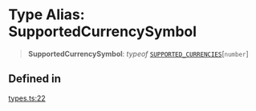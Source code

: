 # Type Alias: SupportedCurrencySymbol

> **SupportedCurrencySymbol**: *typeof* [`SUPPORTED_CURRENCIES`](../variables/SUPPORTED_CURRENCIES.md)\[`number`\]

## Defined in

[types.ts:22](https://github.com/hypercerts-org/marketplace-sdk/blob/5b36795934d26bddc05adc354c58feff6a0aa2e7/src/types.ts#L22)
